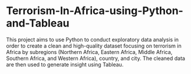 # Terrorism-In-Africa-using-Python-and-Tableau
This project aims to use Python to conduct exploratory data analysis in order to create a clean and high-quality dataset focusing on terrorism in Africa by subregions (Northern Africa, Eastern Africa, Middle Africa, Southern Africa, and Western Africa), country, and city. The cleaned data are then used to generate insight using Tableau.
